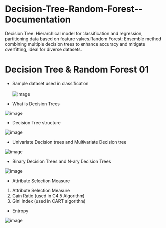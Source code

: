 # Decision-Tree-Random-Forest--Documentation
Decision Tree: Hierarchical model for classification and regression, partitioning data based on feature values.Random Forest: Ensemble method combining multiple decision trees to enhance accuracy and mitigate overfitting, ideal for diverse datasets.

# Decision Tree & Random Forest 01

* Sample dataset used in classification<br><br>
![image](https://github.com/778569/Decision-Tree-Random-Forest--Documentation/assets/52319671/98193c27-05e0-48fa-ba17-ecae822cdaf4)

* What is Decision Trees

![image](https://github.com/778569/Decision-Tree-Random-Forest--Documentation/assets/52319671/201bb4cc-45ff-4f9c-a253-34768fa89552)

* Decision Tree structure

![image](https://github.com/778569/Decision-Tree-Random-Forest--Documentation/assets/52319671/f46b05f7-84a3-4432-8937-a13c57c14e96)


* Univariate Decision trees and Multivariate Decision tree
  
![image](https://github.com/778569/Decision-Tree-Random-Forest--Documentation/assets/52319671/ccb6ce7d-6967-4753-affe-00123c45ffbe)

* Binary Decision Trees and N-ary Decision Trees

![image](https://github.com/778569/Decision-Tree-Random-Forest--Documentation/assets/52319671/9ed0a8b0-6f3c-4c80-9c00-36331b6480cb)

* Attribute Selection Measure
1. Attribute Selection Measure
2. Gain Ratio (used in C4.5 Algorithm)
3. Gini Index (used in CART algorithm)

* Entropy

![image](https://github.com/778569/Decision-Tree-Random-Forest--Documentation/assets/52319671/2e6d2d92-ed5b-469f-9a10-8cba64c960a1)
